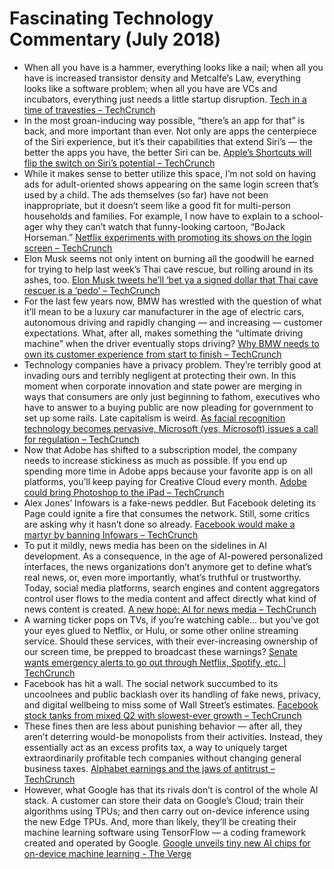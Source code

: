 # Fascinating Technology Commentary (July 2018)

* When all you have is a hammer, everything looks like a nail; when all you have is increased transistor density and Metcalfe’s Law, everything looks like a software problem; when all you have are VCs and incubators, everything just needs a little startup disruption. [Tech in a time of travesties – TechCrunch](https://techcrunch.com/2018/07/01/tech-in-a-time-of-travesties/)
* In the most groan-inducing way possible, “there’s an app for that” is back, and more important than ever. Not only are apps the centerpiece of the Siri experience, but it’s their capabilities that extend Siri’s — the better the apps you have, the better Siri can be. [Apple’s Shortcuts will flip the switch on Siri’s potential – TechCrunch](https://techcrunch.com/2018/07/08/shortcuts-will-flip-the-switch-for-apple-on-siris-potential-just-not-how-you-think/)
* While it makes sense to better utilize this space, I’m not sold on having ads for adult-oriented shows appearing on the same login screen that’s used by a child. The ads themselves (so far) have not been inappropriate, but it doesn’t seem like a good fit for multi-person households and families. For example, I now have to explain to a school-ager why they can’t watch that funny-looking cartoon, “BoJack Horseman.” [Netflix experiments with promoting its shows on the login screen – TechCrunch](https://techcrunch.com/2018/07/16/netflix-experiments-with-promoting-its-shows-on-the-login-screen/)
* Elon Musk seems not only intent on burning all the goodwill he earned for trying to help last week’s Thai cave rescue, but rolling around in its ashes, too. [Elon Musk tweets he’ll ‘bet ya a signed dollar that Thai cave rescuer is a ‘pedo’ – TechCrunch](https://techcrunch.com/2018/07/15/elon-musk-tweets-hell-bet-ya-a-signed-dollar-that-thai-cave-rescuer-is-a-pedo/)
* For the last few years now, BMW has wrestled with the question of what it’ll mean to be a luxury car manufacturer in the age of electric cars, autonomous driving and rapidly changing — and increasing — customer expectations. What, after all, makes something the “ultimate driving machine” when the driver eventually stops driving? [Why BMW needs to own its customer experience from start to finish – TechCrunch](https://techcrunch.com/2018/07/15/why-bmw-needs-to-own-its-customer-experience-from-start-to-finish/)
* Technology companies have a privacy problem. They’re terribly good at invading ours and terribly negligent at protecting their own. In this moment when corporate innovation and state power are merging in ways that consumers are only just beginning to fathom, executives who have to answer to a buying public are now pleading for government to set up some rails. Late capitalism is weird. [As facial recognition technology becomes pervasive, Microsoft (yes, Microsoft) issues a call for regulation – TechCrunch](https://techcrunch.com/2018/07/13/as-facial-recognition-technology-becomes-pervasive-microsoft-yes-microsoft-issues-a-call-for-regulation/)
* Now that Adobe has shifted to a subscription model, the company needs to increase stickiness as much as possible. If you end up spending more time in Adobe apps because your favorite app is on all platforms, you’ll keep paying for Creative Cloud every month. [Adobe could bring Photoshop to the iPad – TechCrunch](https://techcrunch.com/2018/07/13/adobe-could-bring-photoshop-to-the-ipad/)
* Alex Jones’ Infowars is a fake-news peddler. But Facebook deleting its Page could ignite a fire that consumes the network. Still, some critics are asking why it hasn’t done so already. [Facebook would make a martyr by banning Infowars – TechCrunch](https://techcrunch.com/2018/07/13/her-emails-two-point-oh/)
* To put it mildly, news media has been on the sidelines in AI development. As a consequence, in the age of AI-powered personalized interfaces, the news organizations don’t anymore get to define what’s real news, or, even more importantly, what’s truthful or trustworthy. Today, social media platforms, search engines and content aggregators control user flows to the media content and affect directly what kind of news content is created. [A new hope: AI for news media – TechCrunch](https://techcrunch.com/2018/07/12/a-new-hope-ai-for-news-media/)
* A warning ticker pops on TVs, if you’re watching cable… but you’ve got your eyes glued to Netflix, or Hulu, or some other online streaming service. Should these services, with their ever-increasing ownership of our screen time, be prepped to broadcast these warnings? [Senate wants emergency alerts to go out through Netflix, Spotify, etc. | TechCrunch](https://techcrunch.com/2018/07/18/senate-wants-emergency-alerts-to-go-out-through-netflix-spotify-etc/)
* Facebook has hit a wall. The social network succumbed to its uncoolnees and public backlash over its handling of fake news, privacy, and digital wellbeing to miss some of Wall Street’s estimates. [Facebook stock tanks from mixed Q2 with slowest-ever growth – TechCrunch](https://techcrunch.com/2018/07/25/facebook-q2-2018-earnings/) 
* These fines then are less about punishing behavior — after all, they aren’t deterring would-be monopolists from their activities. Instead, they essentially act as an excess profits tax, a way to uniquely target extraordinarily profitable tech companies without changing general business taxes. [Alphabet earnings and the jaws of antitrust – TechCrunch](https://techcrunch.com/2018/07/24/alphabet-earnings-and-the-jaws-of-antitrust/)
* However, what Google has that its rivals don’t is control of the whole AI stack. A customer can store their data on Google’s Cloud; train their algorithms using TPUs; and then carry out on-device inference using the new Edge TPUs. And, more than likely, they’ll be creating their machine learning software using TensorFlow — a coding framework created and operated by Google. [Google unveils tiny new AI chips for on-device machine learning - The Verge](https://www.theverge.com/2018/7/26/17616140/google-edge-tpu-on-device-ai-machine-learning-devkit)